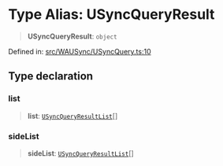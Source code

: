 # Type Alias: USyncQueryResult

> **USyncQueryResult**: `object`

Defined in: [src/WAUSync/USyncQuery.ts:10](https://github.com/Riders004/Tv/blob/3d6aaf6f3efb499dc9d0ca82bb24083bb45a8478/src/WAUSync/USyncQuery.ts#L10)

## Type declaration

### list

> **list**: [`USyncQueryResultList`](USyncQueryResultList.md)[]

### sideList

> **sideList**: [`USyncQueryResultList`](USyncQueryResultList.md)[]
